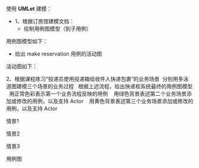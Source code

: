 使用 **UMLet** 建模：
  
* 1、根据订旅馆建模文档：   
  * 绘制用例图模型（到子用例）

  
 用例图模型如下：


  * 给出 make reservation 用例的活动图

  
 
活动图如下：

2、根据课程练习“投递员使用投递箱给收件人快递包裹”的业务场景
 分别用多泳道图建模三个场景的业务过程
  根据上述流程，给出快递柜系统最终的用例图模型
  用正常色彩表示第一个业务流程反映的用例
   用绿色背景表述第二个业务场景添加或修改的用例，以及支持 Actor
   用黄色背景表述第三个业务场景添加或修改的用例，以及支持 Actor


情景1




情景2


情景3



用例图


